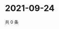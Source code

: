 # 2021-09-24

共 0 条

<!-- BEGIN -->
<!-- 最后更新时间 Fri Sep 24 2021 12:24:00 GMT+0800 (China Standard Time) -->

<!-- END -->
